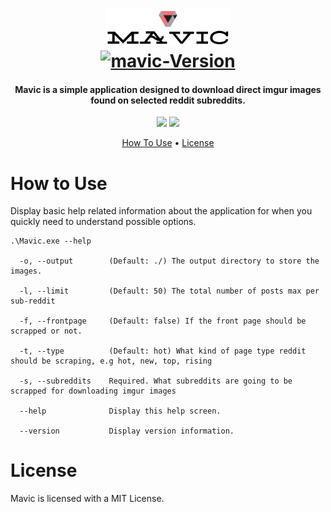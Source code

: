 <h1 align="center">
    <a href="https://github.com/tehstun/Mavic">
      <img src="./docs/img/logo.png" alt="mavic-logo" width="200">
    </a>
    <br/>
    <a href="https://github.com/tehstun/mavic">
      <img src="https://img.shields.io/badge/Mavic-v0.0.1-blue.svg" alt="mavic-Version">
    </a>
</h1>

<h4 align="center">Mavic is a simple application designed to download direct imgur images found on selected reddit subreddits.</h4>

<p align="center">
  <a>
    <img src="https://img.shields.io/badge/CommandLineParser-2.50.0-brightgreen.svg">
    <img src="https://img.shields.io/badge/Newtonsoft.Json-12.0.2-brightgreen.svg">
  </a>
</p>

<p align="center">
  <a href="#how-to-use">How To Use</a> •
  <a href="#license">License</a>
</p>

# How to Use

Display basic help related information about the application for when you quickly need to understand possible options.

```
.\Mavic.exe --help

  -o, --output        (Default: ./) The output directory to store the images.

  -l, --limit         (Default: 50) The total number of posts max per sub-reddit

  -f, --frontpage     (Default: false) If the front page should be scrapped or not.

  -t, --type          (Default: hot) What kind of page type reddit should be scraping, e.g hot, new, top, rising

  -s, --subreddits    Required. What subreddits are going to be scrapped for downloading imgur images

  --help              Display this help screen.

  --version           Display version information.
```

# License

Mavic is licensed with a MIT License.
